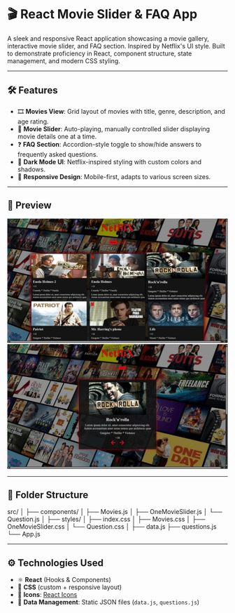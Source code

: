 # 🎬 React Movie Slider & FAQ App

A sleek and responsive React application showcasing a movie gallery, interactive movie slider, and FAQ section. Inspired by Netflix's UI style. Built to demonstrate proficiency in React, component structure, state management, and modern CSS styling.

---

## 🛠️ Features

- 🎞️ **Movies View**: Grid layout of movies with title, genre, description, and age rating.
- 🎠 **Movie Slider**: Auto-playing, manually controlled slider displaying movie details one at a time.
- ❓ **FAQ Section**: Accordion-style toggle to show/hide answers to frequently asked questions.
- 🌙 **Dark Mode UI**: Netflix-inspired styling with custom colors and shadows.
- 🔁 **Responsive Design**: Mobile-first, adapts to various screen sizes.

---

## 📸 Preview

![App Screenshot](./Screenshots/shot2.jpg) 
![App Screenshot](./Screenshots/shot1.jpg) 

---

## 📂 Folder Structure

src/
│
├── components/
│ ├── Movies.js
│ ├── OneMovieSlider.js
│ └── Question.js
│
├── styles/
│ ├── index.css
│ ├── Movies.css
│ ├── OneMovieSlider.css
│ └── Question.css
│
├── data.js
├── questions.js
└── App.js

---
## ⚙️ Technologies Used

- ⚛️ **React** (Hooks & Components)
- 💅 **CSS** (custom + responsive layout)
- 🎨 **Icons**: [React Icons](https://react-icons.github.io/react-icons/)
- 📁 **Data Management**: Static JSON files (`data.js`, `questions.js`)